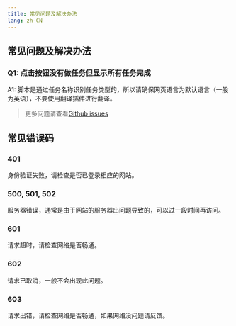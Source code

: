 ```yaml
---
title: 常见问题及解决办法
lang: zh-CN
---
```


## 常见问题及解决办法

### Q1: 点击按钮没有做任务但显示所有任务完成

A1: 脚本是通过任务名称识别任务类型的，所以请确保网页语言为默认语言（一般为英语），不要使用翻译插件进行翻译。

> 更多问题请查看[Github issues](https://github.com/HCLonely/auto-task/issues)

## 常见错误码

### 401

身份验证失败，请检查是否已登录相应的网站。

### 500, 501, 502

服务器错误，通常是由于网站的服务器出问题导致的，可以过一段时间再访问。

### 601

请求超时，请检查网络是否畅通。

### 602

请求已取消，一般不会出现此问题。

### 603

请求出错，请检查网络是否畅通，如果网络没问题请反馈。
